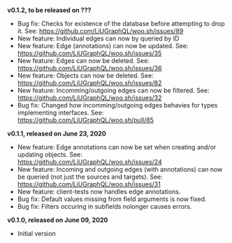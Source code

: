 **v0.1.2, to be released on ???**
* Bug fix: Checks for existence of the database before attempting to drop it. See: https://github.com/LiUGraphQL/woo.sh/issues/89
* New feature: Individual edges can now by queried by ID
* New feature: Edge (annotations) can now be updated. See: https://github.com/LiUGraphQL/woo.sh/issues/35
* New feature: Edges can now be deleted. See: https://github.com/LiUGraphQL/woo.sh/issues/36
* New feature: Objects can now be deleted. See: https://github.com/LiUGraphQL/woo.sh/issues/82
* New feature: Incomming/outgoing edges can now be filtered. See: https://github.com/LiUGraphQL/woo.sh/issues/32
* Bug fix: Changed how incomming/outgoing edges behavies for types implementing interfaces. See: https://github.com/LiUGraphQL/woo.sh/pull/85

**v0.1.1, released on June 23, 2020**
* New feature: Edge annotations can now be set when creating and/or updating objects. See: https://github.com/LiUGraphQL/woo.sh/issues/24
* New feature: Incoming and outgoing edges (with annotations) can now be queried (not just the sources and targets). See: https://github.com/LiUGraphQL/woo.sh/issues/31
* New feature: client-tests now handles edge annotations.
* Bug fix: Default values missing from field arguments is now fixed.
* Bug fix: Filters occuring in subfields nolonger causes errors.

**v0.1.0, released on June 09, 2020**
* Initial version
